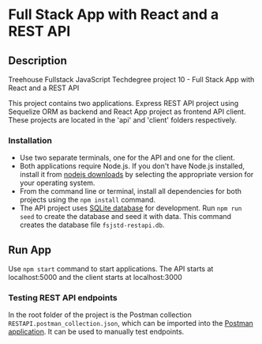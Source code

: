 # Full Stack App with React and a REST API

## Description

Treehouse Fullstack JavaScript Techdegree project 10 - Full Stack App with React and a REST API

This project contains two applications. Express REST API project using Sequelize ORM as backend and React App project as frontend API client. These projects are located in the 'api' and 'client' folders respectively.


### Installation

- Use two separate terminals, one for the API and one for the client.
- Both applications require Node.js. If you don't have Node.js installed, install it from [nodejs downloads](https://nodejs.org/en/download/current) by selecting the appropriate version for your operating system.
- From the command line or terminal, install all dependencies for both projects using the `npm install` command.
- The API project uses [SQLite database](https://www.sqlite.org/index.html) for development. Run `npm run seed` to create the database and seed it with data. This command creates the database file `fsjstd-restapi.db`.

## Run App

Use `npm start` command to start applications. The API starts at localhost:5000 and the client starts at localhost:3000

### Testing REST API endpoints

In the root folder of the project is the Postman collection `RESTAPI.postman_collection.json`, which can be imported into the [Postman application](https://www.postman.com/). It can be used to manually test endpoints.